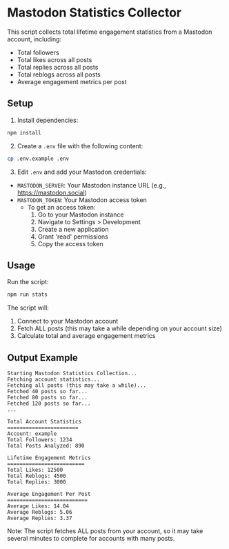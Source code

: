 # Mastodon Statistics Collector

This script collects total lifetime engagement statistics from a Mastodon account, including:

- Total followers
- Total likes across all posts
- Total replies across all posts
- Total reblogs across all posts
- Average engagement metrics per post

## Setup

1. Install dependencies:

```bash
npm install
```

2. Create a `.env` file with the following content:

```bash
cp .env.example .env
```

3. Edit `.env` and add your Mastodon credentials:

- `MASTODON_SERVER`: Your Mastodon instance URL (e.g., https://mastodon.social)
- `MASTODON_TOKEN`: Your Mastodon access token
  - To get an access token:
    1.  Go to your Mastodon instance
    2.  Navigate to Settings > Development
    3.  Create a new application
    4.  Grant 'read' permissions
    5.  Copy the access token

## Usage

Run the script:

```bash
npm run stats
```

The script will:

1. Connect to your Mastodon account
2. Fetch ALL posts (this may take a while depending on your account size)
3. Calculate total and average engagement metrics

## Output Example

```
Starting Mastodon Statistics Collection...
Fetching account statistics...
Fetching all posts (this may take a while)...
Fetched 40 posts so far...
Fetched 80 posts so far...
Fetched 120 posts so far...
...

Total Account Statistics
=======================
Account: example
Total Followers: 1234
Total Posts Analyzed: 890

Lifetime Engagement Metrics
=========================
Total Likes: 12500
Total Reblogs: 4500
Total Replies: 3000

Average Engagement Per Post
==========================
Average Likes: 14.04
Average Reblogs: 5.06
Average Replies: 3.37
```

Note: The script fetches ALL posts from your account, so it may take several minutes to complete for accounts with many posts.
